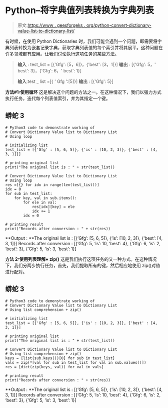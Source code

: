 # Python–将字典值列表转换为字典列表

> 原文:[https://www . geesforgeks . org/python-convert-dictionary-value-list-to-dictionary-list/](https://www.geeksforgeeks.org/python-convert-dictionary-value-list-to-dictionary-list/)

有时候，在使用 Python Dictionaries 时，我们可能会遇到一个问题，即需要将字典列表转换为嵌套记录字典，获取字典列表值的每个索引并将其展平。这种问题在许多领域都有应用。让我们讨论执行这项任务的某些方法。

> **输入** : test_list = [{'Gfg': [5，6]}，{'best': [3，1]}]
> **输出** : [{'Gfg': 5，' best': 3}，{'Gfg': 6，' best': 1}]
> 
> **输入**:test _ list =[{ ' Gfg ':[5]}]
> **输出** : [{'Gfg': 5}]

**方法#1:使用循环**
这是解决这个问题的方法之一。在这种情况下，我们以强力方式执行任务，迭代每个列表值索引，并为其指定一个键。

## 蟒蛇 3

```
# Python3 code to demonstrate working of
# Convert Dictionary Value list to Dictionary List
# Using loop

# initializing list
test_list = [{'Gfg' : [5, 6, 5]}, {'is' : [10, 2, 3]}, {'best' : [4, 3, 1]}]

# printing original list
print("The original list is : " + str(test_list))

# Convert Dictionary Value list to Dictionary List
# Using loop
res =[{} for idx in range(len(test_list))]
idx = 0
for sub in test_list:
    for key, val in sub.items():
        for ele in val:
            res[idx][key] = ele
            idx += 1
        idx = 0

# printing result
print("Records after conversion : " + str(res))
```

**Output : **The original list is : [{‘Gfg’: [5, 6, 5]}, {‘is’: [10, 2, 3]}, {‘best’: [4, 3, 1]}] Records after conversion : [{‘Gfg’: 5, ‘is’: 10, ‘best’: 4}, {‘Gfg’: 6, ‘is’: 2, ‘best’: 3}, {‘Gfg’: 5, ‘is’: 3, ‘best’: 1}]  

**方法 2:使用列表理解+ zip()**
这是我们执行这项任务的又一种方式。在这种情况下，我们分两步执行任务，首先，我们提取所有的键，然后相应地使用 zip()对值进行配对。

## 蟒蛇 3

```
# Python3 code to demonstrate working of
# Convert Dictionary Value list to Dictionary List
# Using list comprehension + zip()

# initializing list
test_list = [{'Gfg' : [5, 6, 5]}, {'is' : [10, 2, 3]}, {'best' : [4, 3, 1]}]

# printing original list
print("The original list is : " + str(test_list))

# Convert Dictionary Value list to Dictionary List
# Using list comprehension + zip()
keys = [list(sub.keys())[0] for sub in test_list]
vals = zip(*[val for sub in test_list for val in sub.values()])
res = [dict(zip(keys, val)) for val in vals]

# printing result
print("Records after conversion : " + str(res))
```

**Output : **The original list is : [{‘Gfg’: [5, 6, 5]}, {‘is’: [10, 2, 3]}, {‘best’: [4, 3, 1]}] Records after conversion : [{‘Gfg’: 5, ‘is’: 10, ‘best’: 4}, {‘Gfg’: 6, ‘is’: 2, ‘best’: 3}, {‘Gfg’: 5, ‘is’: 3, ‘best’: 1}]